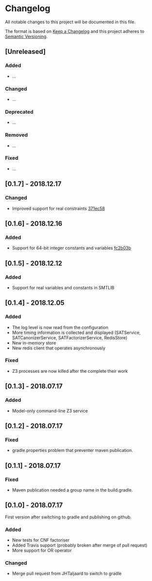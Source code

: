 # Changelog
All notable changes to this project will be documented in this file.

The format is based on [Keep a Changelog](http://keepachangelog.com/en/1.0.0/)
and this project adheres to [Semantic Versioning](http://semver.org/spec/v2.0.0.html).

## [Unreleased]

### Added
- ...

### Changed
- ...

### Deprecated
- ...

### Removed
- ...

### Fixed
- ...


## [0.1.7] - 2018.12.17

### Changed
- Improved support for real constraints [371ec58](https://github.com/GreenSolver/green/commit/371ec58ec7149ace312007b9fe1f9bb6b7b73787)


## [0.1.6] - 2018.12.16

### Added
- Support for 64-bit integer constants and variables [fc2b03b](https://github.com/GreenSolver/green/commit/fc2b03bbb3b1e40f5c934644dc3f4b113f0519f4)


## [0.1.5] - 2018.12.12

### Added
- Support for real variables and constants in SMTLIB


## [0.1.4] - 2018.12.05

### Added
- The log level is now read from the configuration
- More timing information is collected and displayed (SATService, SATCanonizerService, SATFactorizerService, RedisStore)
- New in-memory store
- New redis client that operates asynchronously

### Fixed
- Z3 processes are now killed after the complete their work


## [0.1.3] - 2018.07.17

### Added
- Model-only command-line Z3 service



## [0.1.2] - 2018.07.17

### Fixed
- gradle.properties problem that preventer maven publication.



## [0.1.1] - 2018.07.17

### Fixed
- Maven publication needed a group name in the build.gradle.



## [0.1.0] - 2018.07.17

First version after switching to gradle and publishing on github.

### Added
- New tests for CNF factoriser
- Added Travis support (probably broken after merge of pull request)
- More support for OR operator

### Changed
- Merge pull request from JHTaljaard to switch to gradle
